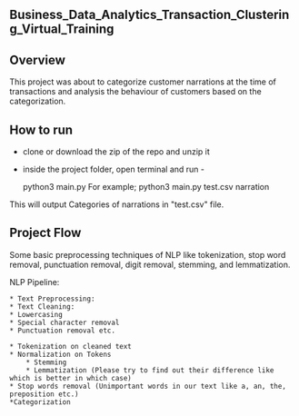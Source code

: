 ## Business_Data_Analytics_Transaction_Clustering_Virtual_Training

## Overview
   This project was about to categorize customer narrations at the time of transactions and analysis the behaviour of customers based on the categorization. 


## How to run

 * clone or download the zip of the repo and unzip it
 * inside the project folder, open terminal and run -

      python3 main.py <fileName> <columnName>
For example;
      python3 main.py test.csv narration

This will output Categories of narrations in "test.csv" file.

## Project Flow

   Some basic preprocessing techniques of NLP like tokenization, stop word removal, punctuation removal, digit removal, stemming, and lemmatization.

NLP Pipeline:

    * Text Preprocessing:
    * Text Cleaning:
    * Lowercasing
    * Special character removal
    * Punctuation removal etc. 

    * Tokenization on cleaned text
    * Normalization on Tokens
        * Stemming
        * Lemmatization (Please try to find out their difference like which is better in which case)
    * Stop words removal (Unimportant words in our text like a, an, the, preposition etc.)
    *Categorization
